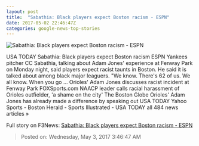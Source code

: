```yaml
---
layout: post
title:  "Sabathia: Black players expect Boston racism - ESPN"
date: 2017-05-02 22:46:47Z
categories: google-news-top-stories
---
```


![Sabathia: Black players expect Boston racism - ESPN](http://a2.espncdn.com/combiner/i?img=%2Fphoto%2F2014%2F0424%2Fmlb_g_sabc_cr_1296x729.jpg)

USA TODAY Sabathia: Black players expect Boston racism ESPN Yankees pitcher CC Sabathia, talking about Adam Jones' experience at Fenway Park on Monday night, said players expect racist taunts in Boston. He said it is talked about among black major leaguers. "We know. There's 62 of us. We all know. When you go ... Orioles' Adam Jones discusses racist incident at Fenway Park FOXSports.com NAACP leader calls racial harassment of Orioles outfielder, 'a shame on the city' The Boston Globe Orioles' Adam Jones has already made a difference by speaking out USA TODAY Yahoo Sports - Boston Herald - Sports Illustrated - USA TODAY all 484 news articles »


Full story on F3News: [Sabathia: Black players expect Boston racism - ESPN](http://www.f3nws.com/n/EfCFeD)

> Posted on: Wednesday, May 3, 2017 3:46:47 AM
